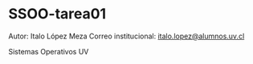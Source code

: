 # SSOO-tarea01
Autor: Italo López Meza
Correo institucional: italo.lopez@alumnos.uv.cl

Sistemas Operativos UV
